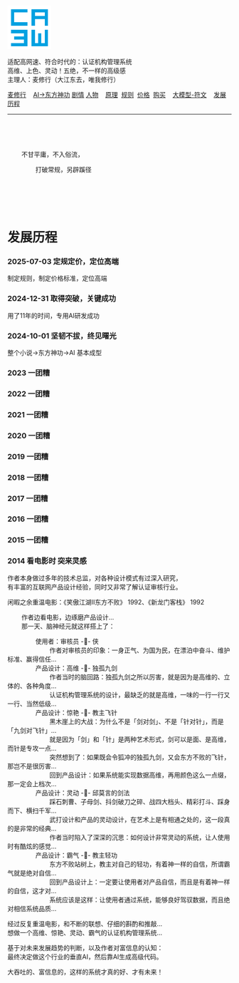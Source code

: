 ![](./root/static/ca3w.png "ca3w 认证机构管理系统")

适配高网速、符合时代的：认证机构管理系统 <br/>
高维、上色、灵动！五绝，不一样的高级感 <br/>
主理人：麦修行（大江东去，唯我修行）

[麦修行][]&nbsp;&nbsp;&nbsp;&nbsp;[AI->东方神功][东方神功]&nbsp;[剧情][]&nbsp;[人物][]&nbsp;&nbsp;&nbsp;&nbsp;[原理][]&nbsp;&nbsp;[规则][]&nbsp;&nbsp;[价格][]&nbsp;&nbsp;[购买][]&nbsp;&nbsp;&nbsp;&nbsp;[大模型-符文][]&nbsp;&nbsp;&nbsp;&nbsp;[发展历程][]

[麦修行]: https://github.com/ca3w/BEST/
[东方神功]: https://github.com/ca3w/ai-dongfangshengong/
[剧情]: https://github.com/ca3w/dongfangernvqing/blob/main/root/BEST.md
[人物]: https://github.com/ca3w/dongfangernvqing/blob/main/root/renwu.md
[原理]: https://github.com/ca3w/key/
[规则]: https://github.com/ca3w/rule/
[价格]: https://github.com/ca3w/pricing/
[购买]: https://github.com/ca3w/howtobuy/
[大模型-符文]: https://github.com/ca3w/largemodel-rune/
[发展历程]: https://github.com/ca3w/development/

***

<br/><br/><br/>

&nbsp;&nbsp;&nbsp;&nbsp;&nbsp;&nbsp;&nbsp;&nbsp;不甘平庸，不入俗流，

&nbsp;&nbsp;&nbsp;&nbsp;&nbsp;&nbsp;&nbsp;&nbsp;&nbsp;&nbsp;&nbsp;&nbsp;&nbsp;&nbsp;&nbsp;&nbsp;打破常规，另辟蹊径

<br/><br/><br/><br/>

# 发展历程

### 2025-07-03 定规定价，定位高端

制定规则，制定价格标准，定位高端

### 2024-12-31 取得突破，关键成功

用了11年的时间，专用AI研发成功

### 2024-10-01 坚韧不拔，终见曙光

整个小说->东方神功->AI 基本成型

### 2023 一团糟

### 2022 一团糟

### 2021 一团糟

### 2020 一团糟

### 2019 一团糟

### 2018 一团糟

### 2017 一团糟

### 2016 一团糟

### 2015 一团糟

### 2014 看电影时 突来灵感

作者本身做过多年的技术总监，对各种设计模式有过深入研究， <br/>
有丰富的互联网产品设计经验，同时又非常了解认证审核行业。

闲暇之余重温电影：《笑傲江湖II东方不败》 1992、《新龙门客栈》 1992

&nbsp;&nbsp;&nbsp;&nbsp;&nbsp;&nbsp;&nbsp;&nbsp;作者边看电影，边琢磨产品设计... <br/>
&nbsp;&nbsp;&nbsp;&nbsp;&nbsp;&nbsp;&nbsp;&nbsp;那一天、脑神经元就这样搭上了： <br/>

&nbsp;&nbsp;&nbsp;&nbsp;&nbsp;&nbsp;&nbsp;&nbsp;&nbsp;&nbsp;&nbsp;&nbsp;&nbsp;&nbsp;&nbsp;&nbsp;使用者：审核员 -🧷- 侠 <br/>
&nbsp;&nbsp;&nbsp;&nbsp;&nbsp;&nbsp;&nbsp;&nbsp;&nbsp;&nbsp;&nbsp;&nbsp;&nbsp;&nbsp;&nbsp;&nbsp;&nbsp;&nbsp;&nbsp;&nbsp;&nbsp;&nbsp;&nbsp;&nbsp;作者对审核员的印象：一身正气、为国为民，在漂泊中奋斗、维护标准、赢得信任... <br/>
&nbsp;&nbsp;&nbsp;&nbsp;&nbsp;&nbsp;&nbsp;&nbsp;&nbsp;&nbsp;&nbsp;&nbsp;&nbsp;&nbsp;&nbsp;&nbsp;产品设计：高维 -🧷- 独孤九剑 <br/>
&nbsp;&nbsp;&nbsp;&nbsp;&nbsp;&nbsp;&nbsp;&nbsp;&nbsp;&nbsp;&nbsp;&nbsp;&nbsp;&nbsp;&nbsp;&nbsp;&nbsp;&nbsp;&nbsp;&nbsp;&nbsp;&nbsp;&nbsp;&nbsp;作者当时的脑回路：独孤九剑之所以厉害，就是因为是高维的、立体的、各种角度... <br/>
&nbsp;&nbsp;&nbsp;&nbsp;&nbsp;&nbsp;&nbsp;&nbsp;&nbsp;&nbsp;&nbsp;&nbsp;&nbsp;&nbsp;&nbsp;&nbsp;&nbsp;&nbsp;&nbsp;&nbsp;&nbsp;&nbsp;&nbsp;&nbsp;认证机构管理系统的设计，最缺乏的就是高维，一味的一行一行又一行、当然低级... <br/>
&nbsp;&nbsp;&nbsp;&nbsp;&nbsp;&nbsp;&nbsp;&nbsp;&nbsp;&nbsp;&nbsp;&nbsp;&nbsp;&nbsp;&nbsp;&nbsp;产品设计：惊艳 -🧷- 教主飞针 <br/>
&nbsp;&nbsp;&nbsp;&nbsp;&nbsp;&nbsp;&nbsp;&nbsp;&nbsp;&nbsp;&nbsp;&nbsp;&nbsp;&nbsp;&nbsp;&nbsp;&nbsp;&nbsp;&nbsp;&nbsp;&nbsp;&nbsp;&nbsp;&nbsp;黑木崖上的大战：为什么不是「剑对剑」、不是「针对针」，而是「九剑对飞针」... <br/>
&nbsp;&nbsp;&nbsp;&nbsp;&nbsp;&nbsp;&nbsp;&nbsp;&nbsp;&nbsp;&nbsp;&nbsp;&nbsp;&nbsp;&nbsp;&nbsp;&nbsp;&nbsp;&nbsp;&nbsp;&nbsp;&nbsp;&nbsp;&nbsp;就是因为「剑」和「针」是两种艺术形式，剑可以是面、是高维，而针是专攻一点... <br/>
&nbsp;&nbsp;&nbsp;&nbsp;&nbsp;&nbsp;&nbsp;&nbsp;&nbsp;&nbsp;&nbsp;&nbsp;&nbsp;&nbsp;&nbsp;&nbsp;&nbsp;&nbsp;&nbsp;&nbsp;&nbsp;&nbsp;&nbsp;&nbsp;突然想到了：如果既会令狐冲的独孤九剑，又会东方不败的飞针，那岂不是很厉害... <br/>
&nbsp;&nbsp;&nbsp;&nbsp;&nbsp;&nbsp;&nbsp;&nbsp;&nbsp;&nbsp;&nbsp;&nbsp;&nbsp;&nbsp;&nbsp;&nbsp;&nbsp;&nbsp;&nbsp;&nbsp;&nbsp;&nbsp;&nbsp;&nbsp;回到产品设计：如果系统能实现数据高维，再用颜色这么一点缀，那一定会上档次... <br/>
&nbsp;&nbsp;&nbsp;&nbsp;&nbsp;&nbsp;&nbsp;&nbsp;&nbsp;&nbsp;&nbsp;&nbsp;&nbsp;&nbsp;&nbsp;&nbsp;产品设计：灵动 -🧷- 邱莫言的剑法 <br/>
&nbsp;&nbsp;&nbsp;&nbsp;&nbsp;&nbsp;&nbsp;&nbsp;&nbsp;&nbsp;&nbsp;&nbsp;&nbsp;&nbsp;&nbsp;&nbsp;&nbsp;&nbsp;&nbsp;&nbsp;&nbsp;&nbsp;&nbsp;&nbsp;踩石刺曹、子母剑、抖剑破刀之碎、战四大档头、精彩打斗、踩身而下、横扫千军... <br/>
&nbsp;&nbsp;&nbsp;&nbsp;&nbsp;&nbsp;&nbsp;&nbsp;&nbsp;&nbsp;&nbsp;&nbsp;&nbsp;&nbsp;&nbsp;&nbsp;&nbsp;&nbsp;&nbsp;&nbsp;&nbsp;&nbsp;&nbsp;&nbsp;武打设计和产品的灵动设计，在艺术上是有相通之处的，这一段真的是非常的经典... <br/>
&nbsp;&nbsp;&nbsp;&nbsp;&nbsp;&nbsp;&nbsp;&nbsp;&nbsp;&nbsp;&nbsp;&nbsp;&nbsp;&nbsp;&nbsp;&nbsp;&nbsp;&nbsp;&nbsp;&nbsp;&nbsp;&nbsp;&nbsp;&nbsp;作者当时陷入了深深的沉思：如何设计非常灵动的系统，让人使用时有酷炫的感觉... <br/>
&nbsp;&nbsp;&nbsp;&nbsp;&nbsp;&nbsp;&nbsp;&nbsp;&nbsp;&nbsp;&nbsp;&nbsp;&nbsp;&nbsp;&nbsp;&nbsp;产品设计：霸气 -🧷- 教主轻功 <br/>
&nbsp;&nbsp;&nbsp;&nbsp;&nbsp;&nbsp;&nbsp;&nbsp;&nbsp;&nbsp;&nbsp;&nbsp;&nbsp;&nbsp;&nbsp;&nbsp;&nbsp;&nbsp;&nbsp;&nbsp;&nbsp;&nbsp;&nbsp;&nbsp;东方不败站树上，教主对自己的轻功，有着神一样的自信，所谓霸气就是绝对自信... <br/>
&nbsp;&nbsp;&nbsp;&nbsp;&nbsp;&nbsp;&nbsp;&nbsp;&nbsp;&nbsp;&nbsp;&nbsp;&nbsp;&nbsp;&nbsp;&nbsp;&nbsp;&nbsp;&nbsp;&nbsp;&nbsp;&nbsp;&nbsp;&nbsp;回到产品设计上：一定要让使用者对产品自信，而且是有着神一样的自信，这才对... <br/>
&nbsp;&nbsp;&nbsp;&nbsp;&nbsp;&nbsp;&nbsp;&nbsp;&nbsp;&nbsp;&nbsp;&nbsp;&nbsp;&nbsp;&nbsp;&nbsp;&nbsp;&nbsp;&nbsp;&nbsp;&nbsp;&nbsp;&nbsp;&nbsp;系统应该是这样：让使用者通过系统，能够良好驾驭数据，而且绝对相信系统品质... <br/>

经过反复重温电影，和不断的联想、仔细的斟酌和推敲... <br/>
想做一个高维、惊艳、灵动、霸气的认证机构管理系统...

基于对未来发展趋势的判断，以及作者对富信息的认知： <br/>
最终决定做这个行业的垂直AI，然后靠AI生成高级代码。

大吞吐的、富信息的，这样的系统才真的好、才有未来！
